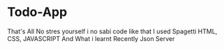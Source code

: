 # Todo-App
That's All No stres yourself i no sabi code like that
I used Spagetti HTML, CSS, JAVASCRIPT And What i learnt Recently Json Server

